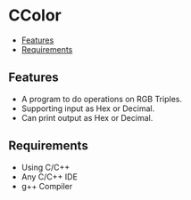 # CColor

- [Features](#features)
- [Requirements](#requirements)

## Features

- A program to do operations on RGB Triples.
- Supporting input as Hex or Decimal. 
- Can print output as Hex or Decimal.

## Requirements

- Using C/C++
- Any C/C++ IDE
- g++ Compiler

